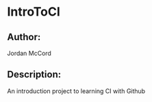 # IntroToCI

<h2>Author:</h2> 
Jordan McCord

<h2>Description:</h2>
An introduction project to learning CI with Github
